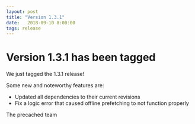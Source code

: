 ```yaml
---
layout: post
title: "Version 1.3.1"
date:   2018-09-10 8:00:00
tags: release
---
```


# Version 1.3.1 has been tagged

We just tagged the 1.3.1 release!

Some new and noteworthy features are:

* Updated all dependencies to their current revisions
* Fix a logic error that caused offline prefetching to not function properly

The precached team

